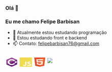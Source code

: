 ### Olá 👋

### Eu me chamo Felipe Barbisan

- 🔭 Atualmente estou estudando programação
- 🌱 Estou estudando front e backend
- 📫 Contato: felipebarbisan76@gmail.com
 ##
 <div style="display: inline_block">
  <img align="center" alt="Rafa-Csharp" height="30" width="40" src="https://raw.githubusercontent.com/devicons/devicon/master/icons/csharp/csharp-original.svg">
  <img align="center" alt="Rafa-Js" height="30" width="40" src="https://raw.githubusercontent.com/devicons/devicon/master/icons/javascript/javascript-plain.svg">
  <img align="center" alt="Rafa-HTML" height="30" width="40" src="https://raw.githubusercontent.com/devicons/devicon/master/icons/html5/html5-original.svg">
  <img src="https://skillicons.dev/icons?i=html,css,js,angular,go,py,cs,dotnet,php,linux,figma" />
 </div>
 
